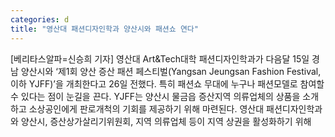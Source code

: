 ```yaml
---
categories: d
title: "영산대 패션디자인학과 양산시와 패션쇼 연다"
---
```

[베리타스알파=신승희 기자] 영산대 Art&Tech대학 패션디자인학과가 다음달 15일 경남 양산시와 ‘제1회 양산 증산 패션 페스티벌(Yangsan Jeungsan Fashion Festival, 이하 YJFF)’을 개최한다고 26일 전했다. 특히 패션쇼 무대에 누구나 패션모델로 참여할 수 있다는 점이 눈길을 끈다. YJFF는 양산시 물금읍 증산지역 의류업체의 상품을 소개하고 소상공인에게 판로개척의 기회를 제공하기 위해 마련된다. 영산대 패션디자인학과와 양산시, 증산상가살리기위원회, 지역 의류업체 등이 지역 상권을 활성화하기 위해